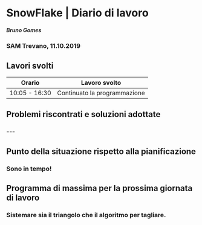 # SnowFlake | Diario di lavoro
##### Bruno Gomes
### SAM Trevano, 11.10.2019

## Lavori svolti


|Orario        |Lavoro svolto                 |
|--------------|------------------------------|
|10:05 - 16:30 |Continuato la programmazione  |

##  Problemi riscontrati e soluzioni adottate
### ---

##  Punto della situazione rispetto alla pianificazione
### Sono in tempo!

## Programma di massima per la prossima giornata di lavoro
### Sistemare sia il triangolo che il algoritmo per tagliare.
